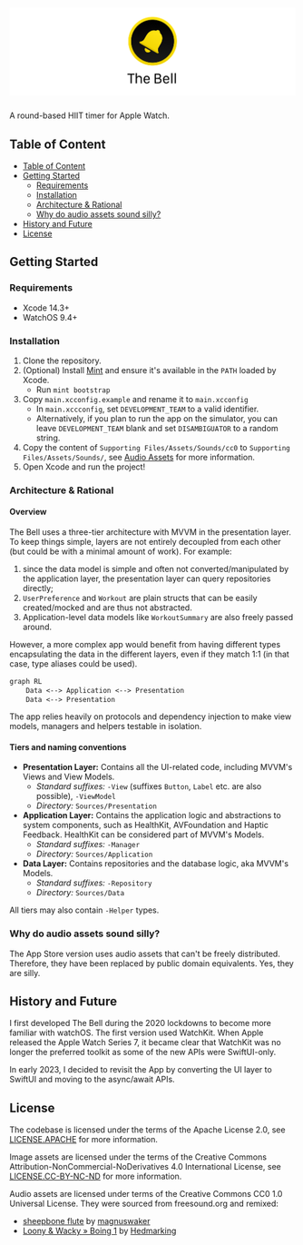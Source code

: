 # ![The Bell](Documentation/git_banner.png)

A round-based HIIT timer for Apple Watch.

## Table of Content

- [Table of Content](#table-of-content)
- [Getting Started](#getting-started)
  - [Requirements](#requirements)
  - [Installation](#installation)
  - [Architecture \& Rational](#architecture--rational)
  - [Why do audio assets sound silly?](#why-do-audio-assets-sound-silly)
- [History and Future](#history-and-future)
- [License](#license)

## Getting Started

### Requirements

- Xcode 14.3+
- WatchOS 9.4+

### Installation

1. Clone the repository.
2. (Optional) Install [Mint] and ensure it's available in the `PATH` loaded by Xcode.
   - Run `mint bootstrap`
3. Copy `main.xcconfig.example` and rename it to `main.xcconfig`
   - In `main.xccconfig`, set `DEVELOPMENT_TEAM` to a valid identifier.
   - Alternatively, if you plan to run the app on the simulator, you can leave
     `DEVELOPMENT_TEAM` blank and set `DISAMBIGUATOR` to a random string.
4. Copy the content of `Supporting Files/Assets/Sounds/cc0` to `Supporting Files/Assets/Sounds/`, see [Audio Assets] for more information.
5. Open Xcode and run the project!

[Mint]: https://github.com/yonaskolb/Mint
[Audio Assets]: #why-do-audio-assets-sound-silly

### Architecture & Rational

#### Overview

The Bell uses a three-tier architecture with MVVM in the presentation layer. To keep things simple, layers are not entirely decoupled from each other (but could be with a minimal amount of work). For example:

1. since the data model is simple and often not converted/manipulated by the application layer, the presentation layer can query repositories directly;
2. `UserPreference` and `Workout` are plain structs that can be easily created/mocked and are thus not abstracted.
3. Application-level data models like `WorkoutSummary` are also freely passed around.

However, a more complex app would benefit from having different types encapsulating the data in the different layers, even if they match 1:1 (in that case, type aliases could be used).

```mermaid
graph RL
    Data <--> Application <--> Presentation
    Data <--> Presentation
```

The app relies heavily on protocols and dependency injection to make view models, managers and helpers testable in isolation.

#### Tiers and naming conventions

- **Presentation Layer:** Contains all the UI-related code, including MVVM's Views and View Models.
    - _Standard suffixes:_ `-View` (suffixes `Button`, `Label` etc. are also possible), `-ViewModel`
    - _Directory:_ `Sources/Presentation`
- **Application Layer:** Contains the application logic and abstractions to system components, such as HealthKit, AVFoundation and Haptic Feedback. HealthKit can be considered part of MVVM's Models.
    - _Standard suffixes:_ `-Manager`
    - _Directory:_ `Sources/Application`
- **Data Layer:** Contains repositories and the database logic, aka MVVM's Models.
    - _Standard suffixes:_ `-Repository`
    - _Directory:_ `Sources/Data`

All tiers may also contain `-Helper` types.

### Why do audio assets sound silly?

The App Store version uses audio assets that can't be freely distributed. Therefore, they have been replaced by public domain equivalents. Yes, they are silly.

## History and Future

I first developed The Bell during the 2020 lockdowns to become more familiar with watchOS. The first version used WatchKit. When Apple released the Apple Watch Series 7, it became clear that WatchKit was no longer the preferred toolkit as some of the new APIs were SwiftUI-only.

In early 2023, I decided to revisit the App by converting the UI layer to SwiftUI and moving to the async/await APIs.

## License

The codebase is licensed under the terms of the Apache License 2.0, see [LICENSE.APACHE]
for more information.

Image assets are licensed under the terms of the Creative Commons
Attribution-NonCommercial-NoDerivatives 4.0 International License, see [LICENSE.CC-BY-NC-ND]
for more information.

Audio assets are licensed under terms of the Creative Commons CC0 1.0 Universal License. They were
sourced from freesound.org and remixed:

- [sheepbone flute] by [magnuswaker]
- [Loony & Wacky » Boing 1] by [Hedmarking]

[LICENSE.APACHE]: ./Licenses/LICENSE.APACHE
[LICENSE.CC-BY-NC-ND]: ./Licenses/LICENSE.CC-BY-NC-ND
[freesound.org]: https://freesound.org/

[sheepbone flute]: https://freesound.org/people/Hedmarking/sounds/179061/
[Loony & Wacky » Boing 1]: https://freesound.org/people/magnuswaker/sounds/540788/

[magnuswaker]: https://freesound.org/people/magnuswaker/
[Hedmarking]: https://freesound.org/people/Hedmarking/
